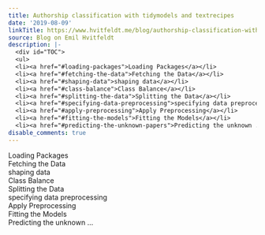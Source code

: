 ```yaml
---
title: Authorship classification with tidymodels and textrecipes
date: '2019-08-09'
linkTitle: https://www.hvitfeldt.me/blog/authorship-classification-with-tidymodels-and-textrecipes/
source: Blog on Emil Hvitfeldt
description: |-
  <div id="TOC">
  <ul>
  <li><a href="#loading-packages">Loading Packages</a></li>
  <li><a href="#fetching-the-data">Fetching the Data</a></li>
  <li><a href="#shaping-data">shaping data</a></li>
  <li><a href="#class-balance">Class Balance</a></li>
  <li><a href="#splitting-the-data">Splitting the Data</a></li>
  <li><a href="#specifying-data-preprocessing">specifying data preprocessing</a></li>
  <li><a href="#apply-preprocessing">Apply Preprocessing</a></li>
  <li><a href="#fitting-the-models">Fitting the Models</a></li>
  <li><a href="#predicting-the-unknown-papers">Predicting the unknown ...
disable_comments: true
---
```

<div id="TOC">
<ul>
<li><a href="#loading-packages">Loading Packages</a></li>
<li><a href="#fetching-the-data">Fetching the Data</a></li>
<li><a href="#shaping-data">shaping data</a></li>
<li><a href="#class-balance">Class Balance</a></li>
<li><a href="#splitting-the-data">Splitting the Data</a></li>
<li><a href="#specifying-data-preprocessing">specifying data preprocessing</a></li>
<li><a href="#apply-preprocessing">Apply Preprocessing</a></li>
<li><a href="#fitting-the-models">Fitting the Models</a></li>
<li><a href="#predicting-the-unknown-papers">Predicting the unknown ...